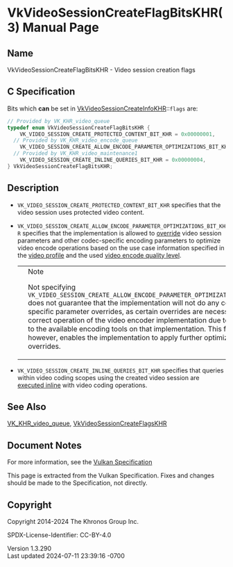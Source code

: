 # VkVideoSessionCreateFlagBitsKHR(3) Manual Page

## Name

VkVideoSessionCreateFlagBitsKHR - Video session creation flags



## <a href="#_c_specification" class="anchor"></a>C Specification

Bits which **can** be set in
[VkVideoSessionCreateInfoKHR](https://registry.khronos.org/vulkan/specs/1.3-extensions/man/html/VkVideoSessionCreateInfoKHR.html)::`flags`
are:

``` c
// Provided by VK_KHR_video_queue
typedef enum VkVideoSessionCreateFlagBitsKHR {
    VK_VIDEO_SESSION_CREATE_PROTECTED_CONTENT_BIT_KHR = 0x00000001,
  // Provided by VK_KHR_video_encode_queue
    VK_VIDEO_SESSION_CREATE_ALLOW_ENCODE_PARAMETER_OPTIMIZATIONS_BIT_KHR = 0x00000002,
  // Provided by VK_KHR_video_maintenance1
    VK_VIDEO_SESSION_CREATE_INLINE_QUERIES_BIT_KHR = 0x00000004,
} VkVideoSessionCreateFlagBitsKHR;
```

## <a href="#_description" class="anchor"></a>Description

- `VK_VIDEO_SESSION_CREATE_PROTECTED_CONTENT_BIT_KHR` specifies that the
  video session uses protected video content.

- <span id="encode-optimizing-overrides"></span>
  `VK_VIDEO_SESSION_CREATE_ALLOW_ENCODE_PARAMETER_OPTIMIZATIONS_BIT_KHR`
  specifies that the implementation is allowed to <a
  href="https://registry.khronos.org/vulkan/specs/1.3-extensions/html/vkspec.html#encode-overrides"
  target="_blank" rel="noopener">override</a> video session parameters
  and other codec-specific encoding parameters to optimize video encode
  operations based on the use case information specified in the <a
  href="https://registry.khronos.org/vulkan/specs/1.3-extensions/html/vkspec.html#video-profiles"
  target="_blank" rel="noopener">video profile</a> and the used <a
  href="https://registry.khronos.org/vulkan/specs/1.3-extensions/html/vkspec.html#encode-quality-level"
  target="_blank" rel="noopener">video encode quality level</a>.

  <table>
  <colgroup>
  <col style="width: 50%" />
  <col style="width: 50%" />
  </colgroup>
  <tbody>
  <tr>
  <td class="icon"><em></em></td>
  <td class="content">Note
  <p>Not specifying
  <code>VK_VIDEO_SESSION_CREATE_ALLOW_ENCODE_PARAMETER_OPTIMIZATIONS_BIT_KHR</code>
  does not guarantee that the implementation will not do any
  codec-specific parameter overrides, as certain overrides are necessary
  for the correct operation of the video encoder implementation due to
  limitations to the available encoding tools on that implementation. This
  flag, however, enables the implementation to apply further optimizing
  overrides.</p></td>
  </tr>
  </tbody>
  </table>

- `VK_VIDEO_SESSION_CREATE_INLINE_QUERIES_BIT_KHR` specifies that
  queries within video coding scopes using the created video session are
  <a
  href="https://registry.khronos.org/vulkan/specs/1.3-extensions/html/vkspec.html#video-inline-queries"
  target="_blank" rel="noopener">executed inline</a> with video coding
  operations.

## <a href="#_see_also" class="anchor"></a>See Also

[VK_KHR_video_queue](https://registry.khronos.org/vulkan/specs/1.3-extensions/man/html/VK_KHR_video_queue.html),
[VkVideoSessionCreateFlagsKHR](https://registry.khronos.org/vulkan/specs/1.3-extensions/man/html/VkVideoSessionCreateFlagsKHR.html)

## <a href="#_document_notes" class="anchor"></a>Document Notes

For more information, see the <a
href="https://registry.khronos.org/vulkan/specs/1.3-extensions/html/vkspec.html#VkVideoSessionCreateFlagBitsKHR"
target="_blank" rel="noopener">Vulkan Specification</a>

This page is extracted from the Vulkan Specification. Fixes and changes
should be made to the Specification, not directly.

## <a href="#_copyright" class="anchor"></a>Copyright

Copyright 2014-2024 The Khronos Group Inc.

SPDX-License-Identifier: CC-BY-4.0

Version 1.3.290  
Last updated 2024-07-11 23:39:16 -0700
